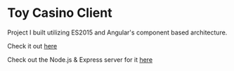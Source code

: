 Toy Casino Client
=================

Project I built utilizing ES2015 and Angular's component based architecture.

Check it out [here](https://dry-temple-81573.herokuapp.com)

Check out the Node.js & Express server for it [here](https://github.com/dblanchard13/toy-casino-api)
